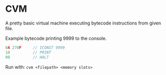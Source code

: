 # CVM
A pretty basic virtual machine executing bytecode instructions from given file.

Example bytecode printing 9999 to the console.
```js
0A 270F     // ICONST 9999
10          // PRINT
00          // HALT
```

Run with: 
`cvm <filepath> <memory slots>`